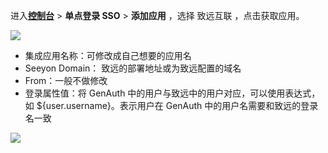 <IntegrationDetailCard :title="`在 ${$localeConfig.brandName} 中创建应用`">

进入[**控制台**](https://console.genauth.ai) > **单点登录 SSO** > **添加应用** ，选择 致远互联 ，点击获取应用。

![](~@imagesZhCn/integration/seeyon/1-1.png)

- 集成应用名称：可修改成自己想要的应用名
- Seeyon Domain： 致远的部署地址或为致远配置的域名
- From：一般不做修改
- 登录属性值：将 GenAuth 中的用户与致远中的用户对应，可以使用表达式，如 ${user.username}。表示用户在 GenAuth 中的用户名需要和致远的登录名一致

![](~@imagesZhCn/integration/seeyon/1-2.png)

</IntegrationDetailCard>
